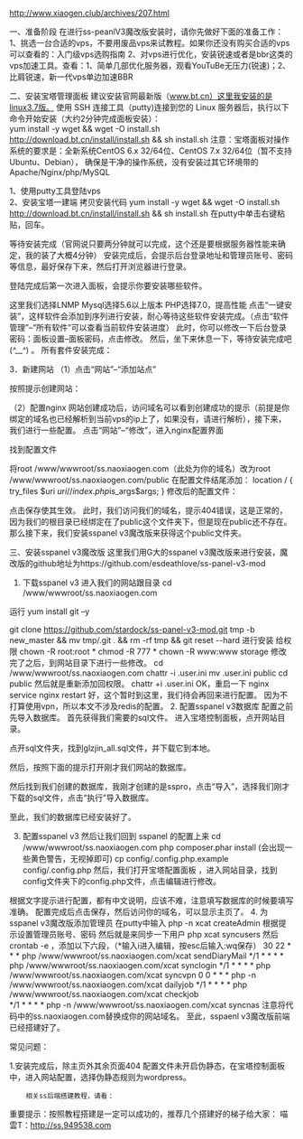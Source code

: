 http://www.xiaogen.club/archives/207.html


一、准备阶段 
在进行ss-peanlV3魔改版安装时，请你先做好下面的准备工作：
1、挑选一台合适的vps，不要用废品vps来试教程。如果你还没有购买合适的vps可以查看的：入门级vps选购指南
2、对vps进行优化，安装锐速或者是bbr这类的vps加速工具。查看：1、简单几部优化服务器，观看YouTuBe无压力(锐速)；2、比肩锐速，新一代vps单边加速BBR

二、安装宝塔管理面板 
建议安装官网最新版（www.bt.cn）这里我安装的是linux3.7版。 
使用 SSH 连接工具（putty)连接到您的 Linux 服务器后，执行以下命令开始安装（大约2分钟完成面板安装）：  
    yum install -y wget && wget -O install.sh http://download.bt.cn/install/install.sh && sh install.sh 
注意：宝塔面板对操作系统的要求是：全新系统CentOS 6.x 32/64位、CentOS 7.x 32/64位（暂不支持 Ubuntu、Debian）， 
          确保是干净的操作系统，没有安装过其它环境带的Apache/Nginx/php/MySQL


1、使用putty工具登陆vps             
2、安装宝塔一建端 
拷贝安装代码 
yum install -y wget && wget -O install.sh http://download.bt.cn/install/install.sh && sh install.sh
在putty中单击右键粘贴，回车。 
 
等待安装完成（官网说只要两分钟就可以完成，这个还是要根据服务器性能来确定，我的装了大概4分钟） 
安装完成后，会提示后台登录地址和管理员账号、密码等信息，最好保存下来，然后打开浏览器进行登录。 
         
登陆完成后第一次进入面板，会提示你要安装哪些软件。  
            
这里我们选择LNMP 
Mysql选择5.6以上版本 
PHP选择7.0，提高性能 
点击“一键安装”，这样软件会添加到序列进行安装，耐心等待这些软件安装完成。（点击“软件管理”–“所有软件”可以查看当前软件安装进度） 
此时，你可以修改一下后台登录密码：面板设置–面板密码，点击修改。 
然后，坐下来休息一下，等待安装完成吧(*^__^*) 。 
所有套件安装完成： 
           

3．新建网站 
（1）点击“网站”–“添加站点” 
          
 按照提示创建网站： 
         
（2）配置nginx 
网站创建成功后，访问域名可以看到创建成功的提示（前提是你绑定的域名也已经解析到当前vps的ip上了，如果没有，请进行解析），接下来，我们进行一些配置。 
点击“网站”–“修改”，进入nginx配置界面 
          
找到配置文件 
          
将root
/www/wwwroot/ss.naoxiaogen.com（此处为你的域名）改为root
/www/wwwroot/ss.naoxiaogen.com/public 
在配置文件结尾添加： 
location / {
    try_files $uri $uri/ /index.php$is_args$args;
}
修改后的配置文件： 
          
         
点击保存使其生效。 
此时，我们访问我们的域名，提示404错误，这是正常的，因为我们的根目录已经绑定在了public这个文件夹下，但是现在public还不存在。 
那么接下来，我们安装sspanel v3魔改版来获得这个public文件夹。

三、安装sspanel v3魔改版 
这里我们用G大的sspanel v3魔改版来进行安装，魔改版的github地址为https://github.com/esdeathlove/ss-panel-v3-mod 
1.    下载sspanel v3 
进入我们的网站跟目录 
cd  /www/wwwroot/ss.naoxiaogen.com 
  
运行 
yum install git –y 

git clone https://github.com/stardock/ss-panel-v3-mod.git tmp -b new_master && mv tmp/.git . && rm -rf tmp && git reset --hard 
进行安装 
给权限 
chown -R root:root *
chmod -R 777 *
chown -R www:www storage 
修改完了之后，到网站目录下进行一些修改。 
cd  /www/wwwroot/ss.naoxiaogen.com
chattr -i .user.ini
mv .user.ini public
cd public 
然后就是重新添加回权限。 
chattr +i .user.ini 
OK，重启一下 nginx 
service nginx restart 
好，这个暂时到这里，我们待会再回来进行配置。 
因为不打算使用vpn，所以本文不涉及redis的配置。 
2.    配置sspanel v3数据库 
配置之前先导入数据库。 
首先获得我们需要的sql文件。 
进入宝塔控制面板，点开网站目录。 
 
点开sql文件夹，找到glzjin_all.sql文件，并下载它到本地。 
 
 
然后，按照下面的提示打开刚才我们网站的数据库。 
 
然后找到我们创建的数据库，我刚才创建的是sspro，点击“导入”，选择我们刚才下载的sql文件，点击“执行”导入数据库。 
 
  
至此，我们的数据库已经安装好了。

3.    配置sspanel v3 
然后让我们回到 sspanel 的配置上来 
cd  /www/wwwroot/ss.naoxiaogen.com 
php composer.phar install 
 (会出现一些黄色警告，无视掉即可) 
cp config/.config.php.example config/.config.php 
 然后，我们打开宝塔配置面板 ，进入网站目录，找到config文件夹下的config.php文件，点击编辑进行修改。 
  
根据文字提示进行配置，都有中文说明，应该不难，注意填写数据库的时候要填写准确。 
配置完成后点击保存，然后访问你的域名，可以显示主页了。 
4. 为sspanel v3魔改版添加管理员 
在putty中输入   php -n xcat createAdmin    根据提示设置管理员账号、密码 
然后就是来同步一下用户 
 php xcat syncusers 
 然后 crontab -e ，添加以下六段，（*输入i进入编辑，按esc后输入:wq保存） 
30 22 * * * php /www/wwwroot/ss.naoxiaogen.com/xcat sendDiaryMail
*/1 * * * * php /www/wwwroot/ss.naoxiaogen.com/xcat synclogin
*/1 * * * * php /www/wwwroot/ss.naoxiaogen.com/xcat syncvpn
0 0 * * * php -n /www/wwwroot/ss.naoxiaogen.com/xcat dailyjob
*/1 * * * * php /www/wwwroot/ss.naoxiaogen.com/xcat checkjob    
*/1 * * * * php -n /www/wwwroot/ss.naoxiaogen.com/xcat syncnas 
注意将代码中的ss.naoxiaogen.com替换成你的网站域名。 
至此，sspaenl v3魔改版前端已经搭建好了。


常见问题： 
      
1.安装完成后，除主页外其余页面404 
        配置文件未开启伪静态，在宝塔控制面板中，进入网站配置，选择伪静态规则为wordpress。 
  
        相关ss后端搭建教程，请看： 
 重要提示：按照教程搭建是一定可以成功的，推荐几个搭建好的梯子给大家： 
 喵雲T：http://ss.949538.com



